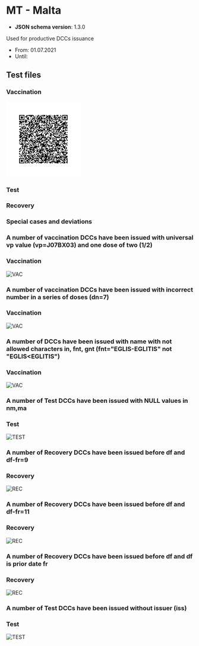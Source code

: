 # MT - Malta

* **JSON schema version**: 1.3.0

Used for productive DCCs issuance
* From: 01.07.2021
* Until:

## Test files

### Vaccination

![VAC](VAC.png)


### Test



### Recovery




### Special cases and deviations

### A number of vaccination DCCs have been issued with universal vp value (vp=J07BX03) and one dose of two (1/2)

### Vaccination

![VAC](specialcases/VAC_one_does_of_two.png)


### A number of vaccination DCCs have been issued with incorrect number in a series of doses (dn=7)

### Vaccination

![VAC](specialcases/VAC_incorrect_number_of_doses.png)


### A number of DCCs have been issued with name with not allowed characters in, fnt, gnt (fnt="EGLIS-EGLITIS" not "EGLIS<EGLITIS")

### Vaccination

![VAC](specialcases/VAC_not_allowed_characters_in_fnt.png)


### A number of Test DCCs have been issued with NULL values in nm,ma

### Test

![TEST](specialcases/TEST_NULL_values_in_nm_ma.png)


### A number of Recovery DCCs have been issued before df and df-fr=9 

### Recovery

![REC](specialcases/REC_df_minu_fr_equals_9.png)


### A number of Recovery DCCs have been issued before df and df-fr=11 

### Recovery

![REC](specialcases/REC_df_minu_fr_equals_11.png)


### A number of Recovery DCCs have been issued before df and df is prior date fr 

### Recovery

![REC](specialcases/REC_df_prior_date_fr.png)







### A number of Test DCCs have been issued without issuer (iss)

### Test

![TEST](specialcases/TEST_without_issuer.png)


